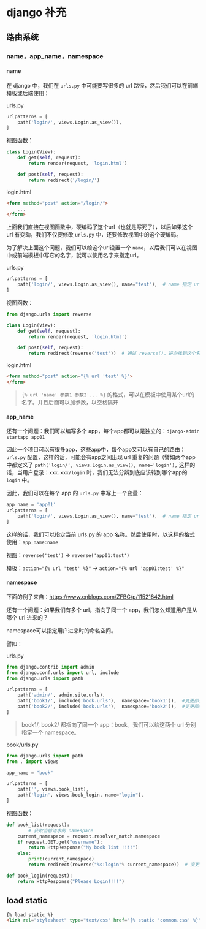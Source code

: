 # django 补充

## 路由系统

### name，app_name，namespace

#### name

在 django 中，我们在 `urls.py` 中可能要写很多的 url 路径，然后我们可以在前端模板或后端使用：

urls.py

```python
urlpatterns = [
    path('login/', views.Login.as_view()),
]
```

视图函数：

```python
class Login(View):
    def get(self, request):
        return render(request, 'login.html')

    def post(self, request):
        return redirect('/login/')
```

login.html

```html
<form method="post" action="/login/">
    ...
</form>
```

上面我们直接在视图函数中，硬编码了这个url（也就是写死了），以后如果这个 url 有变动，我们不仅要修改 `urls.py` 中，还要修改视图中的这个硬编码。

为了解决上面这个问题，我们可以给这个url设置一个 `name`，以后我们可以在视图中或前端模板中写它的名字，就可以使用名字来指定url。

urls.py

```python
urlpatterns = [
    path('login/', views.Login.as_view(), name="test"),  # name 指定 url 的别名
]
```

视图函数：

```python
from django.urls import reverse

class Login(View):
    def get(self, request):
        return render(request, 'login.html')

    def post(self, request):
        return redirect(reverse('test'))  # 通过 reverse()，逆向找到这个名字代表的真实 url

```

login.html

```html
<form method="post" action="{% url 'test' %}">
</form>
```

> `{% url 'name' 参数1 参数2 ... %}` 的格式，可以在模板中使用某个url的名字。并且后面可以加参数，以空格隔开

#### app_name

还有一个问题：我们可以编写多个 app，每个app都可以是独立的：`django-admin startapp app01` 

因此一个项目可以有很多app，这些app中，每个app又可以有自己的路由：`urls.py` 配置，这样的话，可能会有app之间出现 url 重复的问题（譬如两个app中都定义了 `path('login/', views.Login.as_view(), name='login'),` 这样的话，当用户登录：`xxx.xxx/login` 时，我们无法分辨到底应该转到哪个app的 `login` 中。

因此，我们可以在每个 app 的 `urls.py` 中写上一个变量：

```python
app_name = 'app01'
urlpatterns = [
    path('login/', views.Login.as_view(), name="test"),  # name 指定 url 的别名
]
```

这样的话，我们可以指定当前 urls.py 的 app 名称。然后使用时，以这样的格式使用：`app_name:name`

视图：`reverse('test')` -> `reverse('app01:test')`

模板：`action="{% url 'test' %}"` -> `action="{% url 'app01:test' %}"`

#### namespace

下面的例子来自：https://www.cnblogs.com/ZFBG/p/11521842.html

还有一个问题：如果我们有多个 url，指向了同一个 app，我们怎么知道用户是从哪个 url 进来的？

namespace可以指定用户进来时的命名空间。

譬如：

urls.py

```python
from django.contrib import admin
from django.conf.urls import url, include
from django.urls import path

urlpatterns = [
    path('admin/', admin.site.urls),
    path('book1/', include('book.urls'),  namespace='book1')),  #变更部分
    path('book2/', include('book.urls'),  namespace='book2')),  #变更部分
]
```

> book1/, book2/ 都指向了同一个 app：book。我们可以给这两个 url 分别指定一个 namespace。

book/urls.py

```python
from django.urls import path
from . import views

app_name = "book"

urlpatterns = [
    path('', views.book_list),
    path('login', views.book_login, name="login"),
]
```

视图函数：

```python
def book_list(request):
        # 获取当前请求的 namespace
    current_namespace = request.resolver_match.namespace
    if request.GET.get("username"):
        return HttpResponse("My book list !!!!")
    else:
        print(current_namespace)
        return redirect(reverse("%s:login"% current_namespace))  # 变更部分

def book_login(request):
    return HttpResponse("Please Login!!!!")
```





## load static

```html
{% load static %}
<link rel="stylesheet" type="text/css" href="{% static 'common.css' %}"/>
```